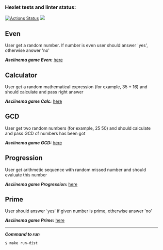 ### Hexlet tests and linter status:
[![Actions Status](https://github.com/DrAculaJD/java-project-61/workflows/hexlet-check/badge.svg)](https://github.com/DrAculaJD/java-project-61/actions)
<a href="https://codeclimate.com/github/DrAculaJD/java-project-61/maintainability"><img src="https://api.codeclimate.com/v1/badges/1586163354d2ee34e373/maintainability" /></a>

## Even
User get a random number. If number is even user should answer 'yes', otherwise answer 'no'

***Asciinema game Even:***
[here](https://asciinema.org/a/561679)


## Calculator
User get a random mathematical expression (for example, 35 + 16) and should calculate and pass right answer

***Asciinema game Calc:***
[here](https://asciinema.org/a/561771)

## GCD
User get two random numbers (for example, 25 50) and should calculate and pass GCD of numbers has been got

***Asciinema game GCD:***
[here](https://asciinema.org/a/561796)


## Progression
User get arithmetic sequence with random missed number and should evaluate this number

***Asciinema game Progression:***
[here](https://asciinema.org/a/562260)


## Prime
User should answer 'yes' if given number is prime, otherwise answer 'no'

***Asciinema game Prime:***
[here](https://asciinema.org/a/562309)

***

***Сommand to run***

```
$ make run-dist 
```
